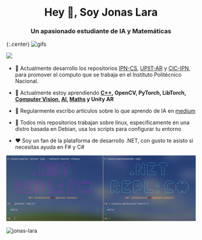<h1 align="center">Hey 👋, Soy Jonas Lara</h1>
<h3 align="center">Un apasionado estudiante de IA y Matemáticas</h3>

{:.center}
![gifs](./Sources/CVision.gif)
 

![](https://komarev.com/ghpvc/?username=Jonas-Lara)

- 🔭 Actualmente desarrollo los repositorios [IPN-CS](https://github.com/Jonas-Lara/IPN-CS), [UPIIT-AR](https://github.com/Jonas-Lara/UPIIT-AR) y [CIC-IPN](https://github.com/Jonas-Lara/CIC-CNN), para promover el computo que se trabaja en el Instituto Politécnico Nacional. 
- 🌱 Actualmente estoy aprendiendo **[C++](https://github.com/Jonas-Lara/Victory-cpp), OpenCV, PyTorch, LibTorch, [Computer Vision](https://github.com/Jonas-Lara/Computer-Vision), [AI](https://github.com/Jonas-Lara/AI-cpp), [Maths](https://github.com/Jonas-Lara/Piton) y Unity AR**

- 📝 Regularmente escribo artículos sobre lo que aprendo de IA en [medium](https://medium.com/@jonas_lara)

- 🐧 Todos mis repositorios trabajan sobre linux, especificamente en una distro basada en Debian, usa los scripts para configurar tu entorno

- ❤️ Soy un fan de la plataforma de desarrollo .NET, con gusto te asisto si necesitas ayuda en F# y C#


![gifs](./Sources/dotnet%20repl.png)


<p><img align="left" src="https://github-readme-stats.vercel.app/api/top-langs?username=jonas-lara&show_icons=true&locale=en&layout=compact" alt="jonas-lara" /></p>

